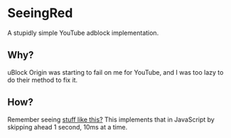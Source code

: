 # SeeingRed
A stupidly simple YouTube adblock implementation.
## Why?
uBlock Origin was starting to fail on me for YouTube, and I was too lazy to do their method to fix it.
## How?
Remember seeing [stuff like this?](https://www.youtube.com/watch?v=HngsmO2ECIs)
This implements that in JavaScript by skipping ahead 1 second, 10ms at a time.